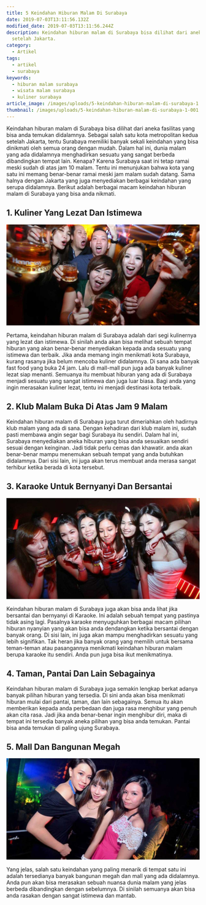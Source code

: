 ```yaml
---
title: 5 Keindahan Hiburan Malam Di Surabaya
date: 2019-07-03T13:11:56.132Z
modified_date: 2019-07-03T13:11:56.244Z
description: Keindahan hiburan malam di Surabaya bisa dilihat dari aneka fasilitas yang bisa anda temukan didalamnya. Sebagai salah satu kota metropolitan kedua
  setelah Jakarta.
category:
  - Artikel
tags:
  - artikel
  - surabaya
keywords:
  - hiburan malam surabaya
  - wisata malam surabaya
  - kuliner surabaya
article_image: /images/uploads/5-keindahan-hiburan-malam-di-surabaya-1.jpg
thumbnail: /images/uploads/5-keindahan-hiburan-malam-di-surabaya-1-001.jpg
---
```

Keindahan hiburan malam di Surabaya bisa dilihat dari aneka fasilitas yang bisa anda temukan didalamnya. Sebagai salah satu kota metropolitan kedua setelah Jakarta, tentu Surabaya memiliki banyak sekali keindahan yang bisa dinikmati oleh semua orang dengan mudah. Dalam hal ini, dunia malam yang ada didalamnya menghadirkan sesuatu yang sangat berbeda dibandingkan tempat lain. Kenapa? Karena Surabaya saat ini tetap ramai meski sudah di atas jam 10 malam. Tentu ini menunjukan bahwa kota yang satu ini memang benar-benar ramai meski jam malam sudah datang. Sama halnya dengan Jakarta yang juga menyediakan berbagai keindahan yang serupa didalamnya. Berikut adalah berbagai macam keindahan hiburan malam di Surabaya yang bisa anda nikmati.



## 1. Kuliner Yang Lezat Dan Istimewa

![5 Keindahan Hiburan Malam Di Surabaya](/images/uploads/5-keindahan-hiburan-malam-di-surabaya-3.jpg)

Pertama, keindahan hiburan malam di Surabaya adalah dari segi kulinernya yang lezat dan istimewa. Di sinilah anda akan bisa melihat sebuah tempat hiburan yang akan benar-benar menyediakan kepada anda sesuatu yang istimewa dan terbaik. Jika anda memang ingin menikmati kota Surabaya, kurang rasanya jika belum mencoba kuliner didalamnya. Di sana ada banyak fast food yang buka 24 jam. Lalu di mall-mall pun juga ada banyak kuliner lezat siap menanti. Semuanya itu membuat hiburan yang ada di Surabaya menjadi sesuatu yang sangat istimewa dan juga luar biasa. Bagi anda yang ingin merasakan kuliner lezat, tentu ini menjadi destinasi kota terbaik.



## 2. Klub Malam Buka Di Atas Jam 9 Malam

Keindahan hiburan malam di Surabaya juga turut dimeriahkan oleh hadirnya klub malam yang ada di sana. Dengan kehadiran dari klub malam ini, sudah pasti membawa angin segar bagi Surabaya itu sendiri. Dalam hal ini, Surabaya menyediakan aneka hiburan yang bisa anda sesuaikan sendiri sesuai dengan keinginan. Jadi tidak perlu cemas dan khawatir. anda akan benar-benar mampu menemukan sebuah tempat yang anda butuhkan didalamnya. Dari sisi lain, ini juga akan terus membuat anda merasa sangat terhibur ketika berada di kota tersebut.



## 3. Karaoke Untuk Bernyanyi Dan Bersantai

![5 Keindahan Hiburan Malam Di Surabaya](/images/uploads/5-keindahan-hiburan-malam-di-surabaya-2.jpg)

Keindahan hiburan malam di Surabaya juga akan bisa anda lihat jika bersantai dan bernyanyi di Karaoke. Ini adalah sebuah tempat yang pastinya tidak asing lagi. Pasalnya karaoke menyuguhkan berbagai macam pilihan hiburan nyanyian yang akan bisa anda dendangkan ketika bersantai dengan banyak orang. Di sisi lain, ini juga akan mampu menghadirkan sesuatu yang lebih signifikan. Tak heran jika banyak orang yang memilih untuk bersama teman-teman atau pasangannya menikmati keindahan hiburan malam berupa karaoke itu sendiri. Anda pun juga bisa ikut menikmatinya.



## 4. Taman, Pantai Dan Lain Sebagainya

Keindahan hiburan malam di Surabaya juga semakin lengkap berkat adanya banyak pilihan hiburan yang tersedia. Di sini anda akan bisa menikmati hiburan mulai dari pantai, taman, dan lain sebagainya. Semua itu akan memberikan kepada anda perbedaan dan juga rasa menghibur yang penuh akan cita rasa. Jadi jika anda benar-benar ingin menghibur diri, maka di tempat ini tersedia banyak aneka pilihan yang bisa anda temukan. Pantai bisa anda temukan di paling ujung Surabaya. 



## 5. Mall Dan Bangunan Megah

![5 Keindahan Hiburan Malam Di Surabaya](/images/uploads/5-keindahan-hiburan-malam-di-surabaya-1.jpg)

Yang jelas, salah satu keindahan yang paling menarik di tempat satu ini adalah tersedianya banyak bangunan megah dan mall yang ada didalamnya. Anda pun akan bisa merasakan sebuah nuansa dunia malam yang jelas berbeda dibandingkan dengan sebelumnya. Di sinilah semuanya akan bisa anda rasakan dengan sangat istimewa dan mantab.
